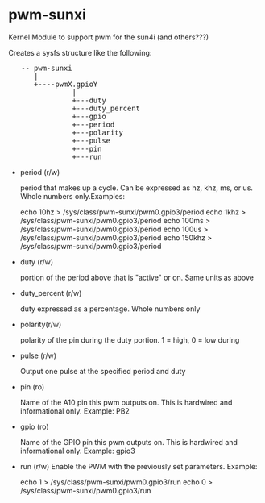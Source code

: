 pwm-sunxi
=========

Kernel Module to support pwm for the sun4i (and others???)

Creates a sysfs structure like the following:

<pre>
   -- pwm-sunxi
      |
      +----pwmX.gpioY
               |
               +---duty
               +---duty_percent
               +---gpio
               +---period
               +---polarity
               +---pulse
               +---pin
               +---run
</pre>

* period (r/w)

  period that makes up a cycle.  Can be expressed as hz, khz, ms, or us.  Whole numbers only.Examples:

    echo 10hz > /sys/class/pwm-sunxi/pwm0.gpio3/period
    echo 1khz > /sys/class/pwm-sunxi/pwm0.gpio3/period
    echo 100ms > /sys/class/pwm-sunxi/pwm0.gpio3/period
    echo 100us > /sys/class/pwm-sunxi/pwm0.gpio3/period
    echo 150khz > /sys/class/pwm-sunxi/pwm0.gpio3/period

* duty (r/w)

  portion of the period above that is "active" or on.  Same units as above

* duty_percent (r/w)

  duty expressed as a percentage.  Whole numbers only

* polarity(r/w)

  polarity of the pin during the duty portion.
  1 = high, 0 = low during

* pulse (r/w)

  Output one pulse at the specified period and duty

* pin (ro)

  Name of the A10 pin this pwm outputs on.  This is hardwired and informational only.
  Example:  PB2

* gpio (ro)

  Name of the GPIO pin this pwm outputs on.  This is hardwired and informational only.
  Example: gpio3

* run (r/w)
  Enable the PWM with the previously set parameters.  Example:

    echo 1 > /sys/class/pwm-sunxi/pwm0.gpio3/run
    echo 0 > /sys/class/pwm-sunxi/pwm0.gpio3/run
